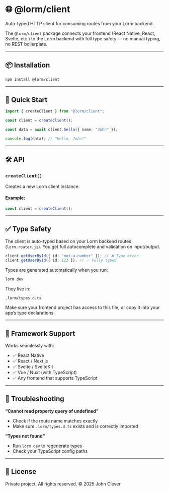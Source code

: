 # 🌐 @lorm/client

Auto-typed HTTP client for consuming routes from your Lorm backend.

The `@lorm/client` package connects your frontend (React Native, React, Svelte, etc.) to the Lorm backend with full type safety — no manual typing, no REST boilerplate.

---

## 📦 Installation

```bash
npm install @lorm/client
```

---

## 🚀 Quick Start

```ts
import { createClient } from "@lorm/client";

const client = createClient();

const data = await client.hello({ name: "John" });

console.log(data); // "Hello, John!"
```

---

## 🛠️ API

### `createClient()`

Creates a new Lorm client instance.

#### Example:

```ts
const client = createClient();
```

---

## ✅ Type Safety

The client is auto-typed based on your Lorm backend routes (`lorm.router.js`). You get full autocomplete and validation on input/output.

```ts
client.getUserById({ id: "not-a-number" }); // ❌ Type error
client.getUserById({ id: 123 }); // ✅ Fully typed
```

Types are generated automatically when you run:

```bash
lorm dev
```

They live in:

```
.lorm/types.d.ts
```

Make sure your frontend project has access to this file, or copy it into your app’s type declarations.

---

## 🧩 Framework Support

Works seamlessly with:

- ✅ React Native
- ✅ React / Next.js
- ✅ Svelte / SvelteKit
- ✅ Vue / Nuxt (with TypeScript)
- ✅ Any frontend that supports TypeScript

---

## 🐛 Troubleshooting

**“Cannot read property query of undefined”**

- Check if the route name matches exactly
- Make sure `.lorm/types.d.ts` exists and is correctly imported

**“Types not found”**

- Run `lorm dev` to regenerate types
- Check your TypeScript config paths

---

## 📜 License

Private project. All rights reserved. © 2025 John Clever
